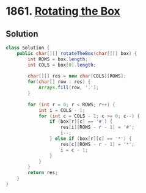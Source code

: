# 1861. [Rotating the Box](https://leetcode.com/problems/rotating-the-box/description/?envType=daily-question&envId=2024-11-23)

## Solution

```java
class Solution {
    public char[][] rotateTheBox(char[][] box) {
        int ROWS = box.length;
        int COLS = box[0].length;
        
        char[][] res = new char[COLS][ROWS];
        for(char[] row : res) {
            Arrays.fill(row, '.');
        }
        
        for (int r = 0; r < ROWS; r++) {
            int i = COLS - 1;
            for (int c = COLS - 1; c >= 0; c--) {
                if (box[r][c] == '#') {
                    res[i][ROWS - r - 1] = '#';
                    i--;
                } else if (box[r][c] == '*') {
                    res[c][ROWS - r - 1] = '*';
                    i = c - 1;
                }
            }
        }
        return res;
    }
}
```

